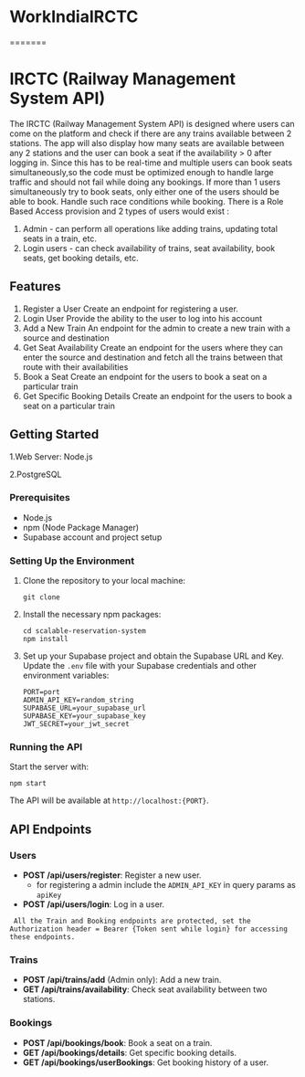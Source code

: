 # WorkIndiaIRCTC
=======

# IRCTC (Railway Management System API) 

The IRCTC (Railway Management System API) is designed where users can come on the platform and check if there are any trains available between 2 stations.
The app will also display how many seats are available between any 2 stations and the user can book a seat if the availability > 0 after logging in. Since this has to be real-time and multiple users can book seats simultaneously,so the code must be optimized enough to handle large traffic and should not fail while doing any bookings.
If more than 1 users simultaneously try to book seats, only either one of the users should be able to book. Handle such race conditions while booking.
There is a Role Based Access provision and 2 types of users would exist :
1. Admin - can perform all operations like adding trains, updating total seats in a train, etc.
2. Login users - can check availability of trains, seat availability, book seats, get booking details, etc.

## Features

1. Register a User
Create an endpoint for registering a user.
2. Login User
Provide the ability to the user to log into his account
3. Add a New Train
An endpoint for the admin to create a new train with a source and destination
4. Get Seat Availability
Create an endpoint for the users where they can enter the source and destination and fetch all the trains between that route with their availabilities
5. Book a Seat
Create an endpoint for the users to book a seat on a particular train
6. Get Specific Booking Details
Create an endpoint for the users to book a seat on a particular train

## Getting Started

1.Web Server: Node.js

2.PostgreSQL

### Prerequisites

- Node.js
- npm (Node Package Manager)
- Supabase account and project setup

### Setting Up the Environment

1. Clone the repository to your local machine:

   ```
   git clone 
   ```

2. Install the necessary npm packages:

   ```
   cd scalable-reservation-system
   npm install
   ```

3. Set up your Supabase project and obtain the Supabase URL and Key. Update the `.env` file with your Supabase credentials and other environment variables:

   ```
   PORT=port
   ADMIN_API_KEY=random_string
   SUPABASE_URL=your_supabase_url
   SUPABASE_KEY=your_supabase_key
   JWT_SECRET=your_jwt_secret
   ```

### Running the API

Start the server with:

```
npm start
```

The API will be available at `http://localhost:{PORT}`.

## API Endpoints

### Users

- **POST /api/users/register**: Register a new user.
    - for registering a admin include the `ADMIN_API_KEY` in query params as `apiKey`
- **POST /api/users/login**: Log in a user.

` All the Train and Booking endpoints are protected, set the Authorization header = Bearer {Token sent while login} for accessing these endpoints.`

### Trains

- **POST /api/trains/add** (Admin only): Add a new train.
- **GET /api/trains/availability**: Check seat availability between two stations.

### Bookings

- **POST /api/bookings/book**: Book a seat on a train.
- **GET /api/bookings/details**: Get specific booking details.
- **GET /api/bookings/userBookings**: Get booking history of a user.


